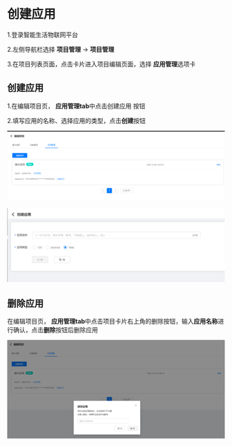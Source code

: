 # 创建应用

1.登录智能生活物联网平台

2.左侧导航栏选择 **项目管理** -> **项目管理**

3.在项目列表页面，点击卡片进入项目编辑页面，选择 **应用管理**选项卡

 ## 创建应用

1.在编辑项目页， **应用管理tab**中点击创建应用 按钮

2.填写应用的名称、选择应用的类型，点击**创建**按钮


![应用管理](../../../../../image/IoT/IoT-Estate/Project-Manager/Manage-Application.png)


![创建应用](../../../../../image/IoT/IoT-Estate/Project-Manager/Create-Application.png)


 ## 删除应用

在编辑项目页， **应用管理tab**中点击项目卡片右上角的删除按钮，输入**应用名称**进行确认，点击**删除**按钮后删除应用

![删除项目](../../../../../image/IoT/IoT-Estate/Project-Manager/Delete-Application.png)
